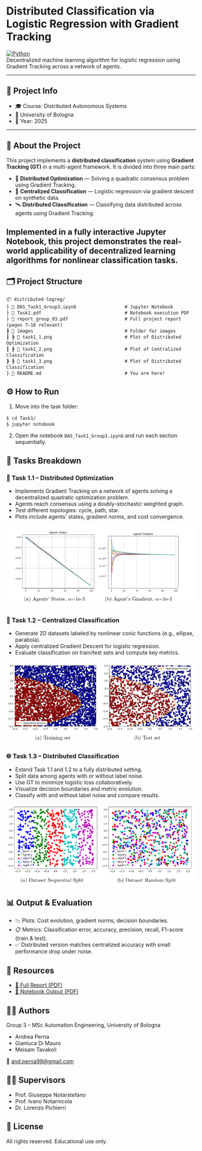 # Distributed Classification via Logistic Regression with Gradient Tracking

[![Python](https://img.shields.io/badge/Python-3.10-blue?logo=python)](https://www.python.org/)  
Decentralized machine learning algorithm for logistic regression using Gradient Tracking across a network of agents.

---
## 📌 Project Info
- 🎓 Course: Distributed Autonomous Systems
- 🏫 University of Bologna
- 📅 Year: 2025
---

## 🧠 About the Project

This project implements a **distributed classification** system using **Gradient Tracking (GT)** in a multi-agent framework. It is divided into three main parts:

- 🔄 **Distributed Optimization** — Solving a quadratic consensus problem using Gradient Tracking.
- 🧮 **Centralized Classification** — Logistic regression via gradient descent on synthetic data.
- 🛰 **Distributed Classification** — Classifying data distributed across agents using Gradient Tracking.

Implemented in a fully interactive **Jupyter Notebook**, this project demonstrates the real-world applicability of decentralized learning algorithms for nonlinear classification tasks.
---

## 🗂 Project Structure

```
📦 distributed-logreg/
├ 📓 DAS_Task1_Group3.ipynb                  # Jupyter Notebook
├ 📄 Task1.pdf                               # Notebook execution PDF
├ 📘 report_group_03.pdf                     # Full project report (pages 7–18 relevant)
┣ 📁 images                                  # Folder for images
┃ ┣ 📸 task1_1.png                           # Plot of Distributed Optimization
┃ ┣ 📸 task1_2.png                           # Plot of Centralized Classification
┣ ┣ 📸 task1_3.png                           # Plot of Distributed Classification
├ 📄 README.md                               # You are here!
```                                                 
## ⚙️ How to Run

1. Move into the task folder:

```
$ cd Task1/
$ jupyter notebook
```

2. Open the notebook `DAS_Task1_Group3.ipynb` and run each section sequentially.

## 🧪 Tasks Breakdown

### 🚀 Task 1.1 – Distributed Optimization

- Implements Gradient Tracking on a network of agents solving a decentralized quadratic optimization problem.
- Agents reach consensus using a doubly-stochastic weighted graph.
- Test different topologies: cycle, path, star.
- Plots include agents' states, gradient norms, and cost convergence.

![Gradient Tracking](./images/task1_1.png)

### 🧠 Task 1.2 – Centralized Classification

- Generate 2D datasets labeled by nonlinear conic functions (e.g., ellipse, parabola).
- Apply centralized Gradient Descent for logistic regression.
- Evaluate classification on train/test sets and compute key metrics.

![Logistic Regression](./images/task1_2.png)

### 🌐 Task 1.3 – Distributed Classification

- Extend Task 1.1 and 1.2 to a fully distributed setting.
- Split data among agents with or without label noise.
- Use GT to minimize logistic loss collaboratively.
- Visualize decision boundaries and metric evolution.
- Classify with and without label noise and compare results.

![Distributed Classification](./images/task1_3.png)

## 📊 Output & Evaluation

- 📉 Plots: Cost evolution, gradient norms, decision boundaries.
- 📋 Metrics: Classification error, accuracy, precision, recall, F1-score (train & test).
- ✅ Distributed version matches centralized accuracy with small performance drop under noise.

## 📎 Resources

- [📘 Full Report (PDF)](./report_group_03.pdf)
- [📄 Notebook Output (PDF)](./Task1.pdf)

## 👨‍🎓 Authors

Group 3 – MSc Automation Engineering, University of Bologna

- Andrea Perna
- Gianluca Di Mauro
- Meisam Tavakoli

📧 and.perna99@gmail.com

## 👩‍🏫 Supervisors

- Prof. Giuseppe Notarstefano
- Prof. Ivano Notarnicola
- Dr. Lorenzo Pichierri

## 📜 License

All rights reserved. Educational use only.
